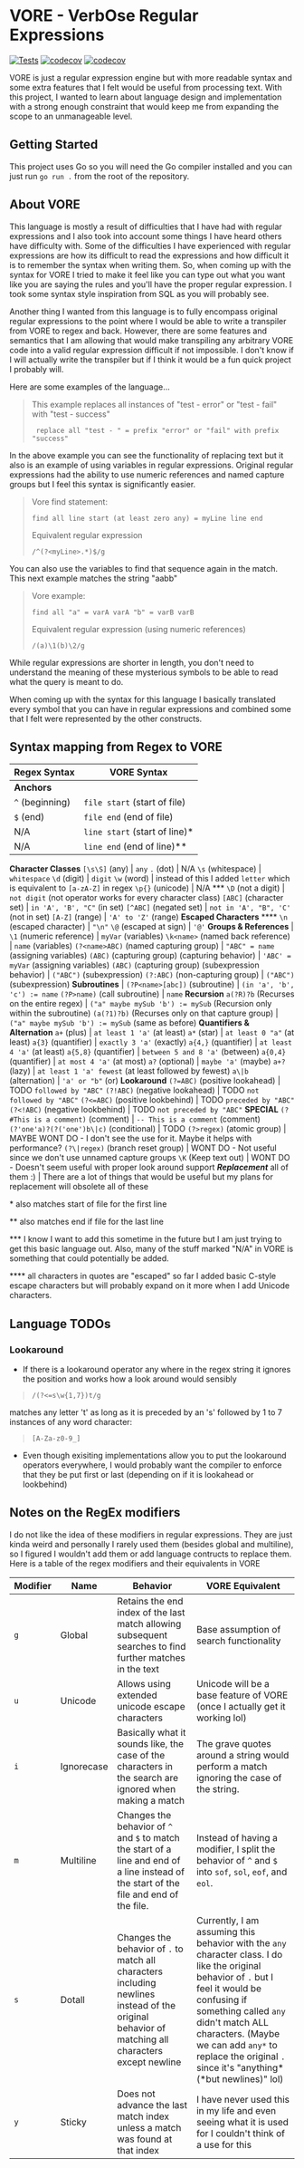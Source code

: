 # VORE - **V**erb**O**se **R**egular **E**xpressions

[![Tests](https://github.com/jmeaster30/vore/actions/workflows/go.yml/badge.svg?branch=main)](https://github.com/jmeaster30/vore/actions/workflows/go.yml) [![codecov](https://codecov.io/gh/jmeaster30/vore/branch/main/graph/badge.svg?token=8NFDH5ALID)](https://codecov.io/gh/jmeaster30/vore)
[![codecov](https://codecov.io/gh/jmeaster30/vore/branch/main/graphs/tree.svg?token=8NFDH5ALID)](https://codecov.io/gh/jmeaster30/vore)

VORE is just a regular expression engine but with more readable syntax and some extra features that I felt would be useful from processing text. With this project, I wanted to learn about language design and implementation with a strong enough constraint that would keep me from expanding the scope to an unmanageable level.

## Getting Started

This project uses Go so you will need the Go compiler installed and you can just run `go run .` from the root of the repository.

## About VORE

This language is mostly a result of difficulties that I have had with regular expressions and I also took into account some things I have heard others have difficulty with. Some of the difficulties I have experienced with regular expressions are how its difficult to read the expressions and how difficult it is to remember the syntax when writing them. So, when coming up with the syntax for VORE I tried to make it feel like you can type out what you want like you are saying the rules and you'll have the proper regular expression. I took some syntax style inspiration from SQL as you will probably see.

Another thing I wanted from this language is to fully encompass original regular expressions to the point where I would be able to write a transpiler from VORE to regex and back. However, there are some features and semantics that I am allowing that would make transpiling any arbitrary VORE code into a valid regular expression difficult if not impossible. I don't know if I will actually write the transpiler but if I think it would be a fun quick project I probably will.

Here are some examples of the language...

>This example replaces all instances of "test - error" or "test - fail" with "test - success"
>
>``` replace all "test - " = prefix "error" or "fail" with prefix "success"```

In the above example you can see the functionality of replacing text but it also is an example of using variables in regular expressions. Original regular expressions had the ability to use numeric references and named capture groups but I feel this syntax is significantly easier.

>Vore find statement: 
>
>```find all line start (at least zero any) = myLine line end```
>
>Equivalent regular expression
>
>```/^(?<myLine>.*)$/g```

You can also use the variables to find that sequence again in the match. This next example matches the string "aabb"

>Vore example:
>
>```find all "a" = varA varA "b" = varB varB```
>
>Equivalent regular expression (using numeric references)
>
>```/(a)\1(b)\2/g```

While regular expressions are shorter in length, you don't need to understand the meaning of these mysterious symbols to be able to read what the query is meant to do.

When coming up with the syntax for this language I basically translated every symbol that you can have in regular expressions and combined some that I felt were represented by the other constructs.

## Syntax mapping from Regex to VORE

Regex Syntax | VORE Syntax
-------------|-------------
**Anchors** | 
```^``` (beginning)| ```file start``` (start of file)
```$``` (end)      | ```file end``` (end of file)
N/A          | ```line start``` (start of line)*
N/A          | ```line end``` (end of line)**
**Character Classes**
```[\s\S]``` (any) | ```any```
```.``` (dot) | N/A
```\s``` (whitespace) | ```whitespace```
```\d``` (digit) | ```digit```
```\w``` (word) | instead of this I added ```letter``` which is equivalent to ```[a-zA-Z]``` in regex
```\p{}``` (unicode) | N/A ***
```\D``` (not a digit) | ```not digit``` (not operator works for every character class)
```[ABC]``` (character set) | ```in 'A', 'B', "C"``` (in set)
```[^ABC]``` (negated set) | ```not in 'A', "B", 'C'``` (not in set)
```[A-Z]``` (range) | ```'A' to 'Z'``` (range)
**Escaped Characters** ****
```\n``` (escaped character) | ```"\n"```
```\@``` (escaped at sign) | ```'@'```
**Groups & References** |
```\1``` (numeric reference) | ```myVar``` (variables)
```\k<name>``` (named back reference) | ```name``` (variables)
```(?<name>ABC)``` (named capturing group) | ```"ABC" = name``` (assigning variables)
```(ABC)``` (capturing group) (capturing behavior) | ```'ABC' = myVar``` (assigning variables)
```(ABC)``` (capturing group) (subexpression behavior) | ```("ABC")``` (subexpression)
```(?:ABC)``` (non-capturing group) | ```("ABC")``` (subexpression)
**Subroutines** |
```(?P<name>[abc])``` (subroutine) | ```(in 'a', 'b', 'c') := name```
```(?P>name)``` (call subroutine) | ```name```
**Recursion**
```a(?R)?b``` (Recurses on the entire regex) | ```("a" maybe mySub 'b') := mySub``` (Recursion only within the subroutine)
```(a(?1)?b)``` (Recurses only on that capture group) | ```("a" maybe mySub 'b') := mySub``` (same as before)
**Quantifiers & Alternation**
```a+``` (plus) | ```at least 1 'a'``` (at least)
```a*``` (star) | ```at least 0 "a"``` (at least)
```a{3}``` (quantifier) | ```exactly 3 'a'``` (exactly)
```a{4,}``` (quantifier) | ```at least 4 'a'``` (at least)
```a{5,8}``` (quantifier) | ```between 5 and 8 'a'``` (between)
```a{0,4}``` (quantifier) | ```at most 4 'a'``` (at most)
```a?``` (optional) | ```maybe 'a'``` (maybe)
```a+?``` (lazy) | ```at least 1 'a' fewest``` (at least followed by fewest)
```a\|b``` (alternation) | ```'a' or "b"``` (or)
**Lookaround**
```(?=ABC)``` (positive lookahead) | TODO ```followed by "ABC"```
```(?!ABC)``` (negative lookahead) | TODO ```not followed by "ABC"```
```(?<=ABC)``` (positive lookbehind) | TODO ```preceded by "ABC"```
```(?<!ABC)``` (negative lookbehind) | TODO ```not preceded by "ABC"```
**SPECIAL**
```(?#This is a comment)``` (comment) | ```-- This is a comment``` (comment)
```(?'one'a)?(?('one')b\|c)``` (conditional) | TODO
```(?>regex)``` (atomic group) | MAYBE WONT DO - I don't see the use for it. Maybe it helps with performance?
```(?\|regex)``` (branch reset group) | WONT DO - Not useful since we don't use unnamed capture groups
```\K``` (Keep text out) | WONT DO - Doesn't seem useful with proper look around support
**_Replacement_**
all of them :) | There are a lot of things that would be useful but my plans for replacement will obsolete all of these

\* also matches start of file for the first line

\** also matches end if file for the last line

\*** I know I want to add this sometime in the future but I am just trying to get this basic language out. Also, many of the stuff marked "N/A" in VORE is something that could potentially be added.

\**** all characters in quotes are "escaped" so far I added basic C-style escape characters but will probably expand on it more when I add Unicode characters.

## Language TODOs

### Lookaround
- If there is a lookaround operator any where in the regex string it ignores the position and works how a look around would sensibly
> ```/(?<=s\w{1,7})t/g```

matches any letter 't' as long as it is preceded by an 's' followed by 1 to 7 instances of any word character:

> ```[A-Za-z0-9_]```
- Even though exisiting implementations allow you to put the lookaround operators everywhere, I would probably want the compiler to enforce that they be put first or last (depending on if it is lookahead or lookbehind)

## Notes on the RegEx modifiers
I do not like the idea of these modifiers in regular expressions. They are just kinda weird and personally I rarely used them (besides global and multiline), so I figured I wouldn't add them or add language contructs to replace them. Here is a table of the regex modifiers and their equivalents in VORE

Modifier | Name | Behavior | VORE Equivalent
---------|------|----|--------------
```g```  | Global | Retains the end index of the last match allowing subsequent searches to find further matches in the text | Base assumption of search functionality
```u``` | Unicode | Allows using extended unicode escape characters | Unicode will be a base feature of VORE (once I actually get it working lol)
```i``` | Ignorecase | Basically what it sounds like, the case of the characters in the search are ignored when making a match | The grave quotes around a string would perform a match ignoring the case of the string.
```m``` | Multiline | Changes the behavior of ```^``` and ```$``` to match the start of a line and end of a line instead of the start of the file and end of the file. | Instead of having a modifier, I split the behavior of ```^``` and ```$``` into ```sof```, ```sol```, ```eof```, and ```eol```.
```s``` | Dotall | Changes the behavior of ```.``` to match all characters including newlines instead of the original behavior of matching all characters except newline | Currently, I am assuming this behavior with the ```any``` character class. I do like the original behavior of ```.``` but I feel it would be confusing if something called ```any``` didn't match ALL characters. (Maybe we can add ```any*``` to replace the original ```.``` since it's "anything* (*but newlines)" lol)
```y``` | Sticky | Does not advance the last match index unless a match was found at that index | I have never used this in my life and even seeing what it is used for I couldn't think of a use for this
